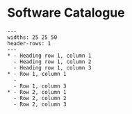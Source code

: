 # Software Catalogue


```{list-table} Title
---
widths: 25 25 50
header-rows: 1
---
* - Heading row 1, column 1
  - Heading row 1, column 2
  - Heading row 1, column 3
* - Row 1, column 1
  -
  - Row 1, column 3
* - Row 2, column 1
  - Row 2, column 2
  - Row 2, column 3
```
